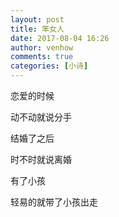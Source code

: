 ```yaml
---
layout: post
title: 笨女人
date: 2017-08-04 16:26
author: venhow
comments: true
categories: [小诗]
---
```

恋爱的时候

动不动就说分手

结婚了之后

时不时就说离婚

有了小孩

轻易的就带了小孩出走
